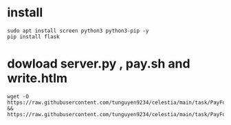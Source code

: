 # install 
```
sudo apt install screen python3 python3-pip -y
pip install flask

```
# dowload server.py , pay.sh and write.htlm
```
wget -O https://raw.githubusercontent.com/tunguyen9234/celestia/main/task/PayForBlob/wed_server.py && https://raw.githubusercontent.com/tunguyen9234/celestia/main/task/PayForBlob/pay.sh
